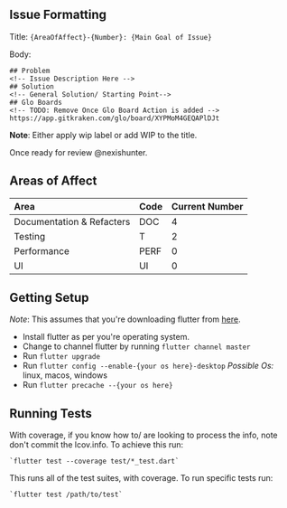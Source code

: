 ## Issue Formatting

Title: `{AreaOfAffect}-{Number}: {Main Goal of Issue}`

Body:
```
## Problem
<!-- Issue Description Here -->
## Solution
<!-- General Solution/ Starting Point-->
## Glo Boards 
<!-- TODO: Remove Once Glo Board Action is added -->
https://app.gitkraken.com/glo/board/XYPMoM4GEQAPlDJt
```
**Note**: Either apply wip label or add WIP to the title.

Once ready for review @nexishunter.

## Areas of Affect
<!-- Adjust me Upon Closure of PRs-->
| Area          | Code | Current Number |
| :------------ | :--- | :------------- |
| Documentation & Refacters| DOC  | 4              |
| Testing       | T    | 2              |
| Performance   | PERF | 0              |
| UI            | UI   | 0              |

## Getting Setup

*Note*: This assumes that you're downloading flutter from [here](flutter.dev).
- Install flutter as per you're operating system.
- Change to channel flutter by running `flutter channel master`
- Run `flutter upgrade`
- Run `flutter config --enable-{your os here}-desktop` *Possible Os:* linux, macos, windows
- Run `flutter precache --{your os here}`

## Running Tests
With coverage, if you know how to/ are looking to process the info, note don't commit the lcov.info. To
achieve this run:

    `flutter test --coverage test/*_test.dart`

This runs all of the test suites, with coverage. To run specific tests run:

    `flutter test /path/to/test`